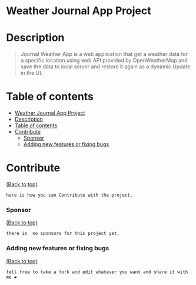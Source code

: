 # Weather Journal App Project

# Description

> Journal Weather App is a web application that get a weather data for a specific location using web API provided by OpenWeatherMap and save the data to local server and restore it again as a dynamic Update in the UI.

# Table of contents

- [Weather Journal App Project](#weather-journal-app-project)
- [Description](#description)
- [Table of contents](#table-of-contents)
- [Contribute](#contribute)
  - [Sponsor](#sponsor)
  - [Adding new features or fixing bugs](#adding-new-features-or-fixing-bugs)

# Contribute

[(Back to top)](#table-of-contents)

    here is how you can Contribute with the project.

### Sponsor

[(Back to top)](#table-of-contents)

    there is  no sponsors for this project yet.

### Adding new features or fixing bugs

[(Back to top)](#table-of-contents)

    fell free to take a fork and edit whatever you want and share it with me ❤️
